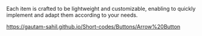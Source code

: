 Each item is crafted to be lightweight and customizable, enabling  to quickly implement and adapt them according to your needs.


 https://gautam-sahil.github.io/Short-codes/Buttons/Arrow%20Button
